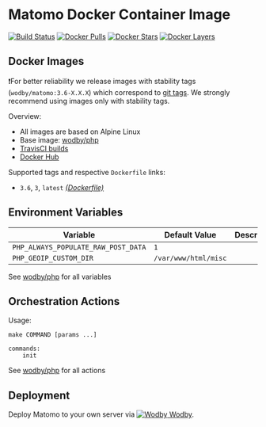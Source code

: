 # Matomo Docker Container Image

[![Build Status](https://travis-ci.org/wodby/matomo.svg?branch=master)](https://travis-ci.org/wodby/matomo)
[![Docker Pulls](https://img.shields.io/docker/pulls/wodby/matomo.svg)](https://hub.docker.com/r/wodby/matomo)
[![Docker Stars](https://img.shields.io/docker/stars/wodby/matomo.svg)](https://hub.docker.com/r/wodby/matomo)
[![Docker Layers](https://images.microbadger.com/badges/image/wodby/matomo.svg)](https://microbadger.com/images/wodby/matomo)

## Docker Images

❗For better reliability we release images with stability tags (`wodby/matomo:3.6-X.X.X`) which correspond to [git tags](https://github.com/wodby/matomo/releases). We strongly recommend using images only with stability tags. 

Overview:

* All images are based on Alpine Linux
* Base image: [wodby/php](https://github.com/wodby/php)
* [TravisCI builds](https://travis-ci.org/wodby/matomo) 
* [Docker Hub](https://hub.docker.com/r/wodby/matomo)

Supported tags and respective `Dockerfile` links:

* `3.6`, `3`, `latest` [_(Dockerfile)_](https://github.com/wodby/matomo/tree/master/Dockerfile)

## Environment Variables

| Variable                            | Default Value        | Description |
| ----------------------------------- | -------------------- | ----------- |
| `PHP_ALWAYS_POPULATE_RAW_POST_DATA` | `1`                  |             |
| `PHP_GEOIP_CUSTOM_DIR`              | `/var/www/html/misc` |             |

See [wodby/php](https://github.com/wodby/php) for all variables

## Orchestration Actions

Usage:
```
make COMMAND [params ...]
 
commands:
    init
```

See [wodby/php](https://github.com/wodby/php) for all actions

## Deployment

Deploy Matomo to your own server via [![Wodby](https://www.google.com/s2/favicons?domain=wodby.com) Wodby](https://wodby.com/stacks/matomo).
